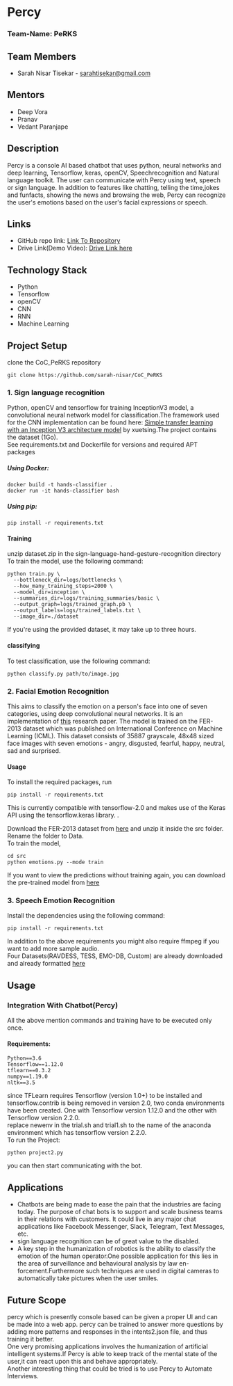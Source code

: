# Percy
### Team-Name: PeRKS
## Team Members
* Sarah Nisar Tisekar - sarahtisekar@gmail.com
## Mentors
* Deep Vora
* Pranav
* Vedant Paranjape
## Description
Percy is a console AI based chatbot that uses python, neural networks and deep learning, Tensorflow, keras, openCV, Speechrecognition and Natural language toolkit. The user can communicate with Percy using text, speech or sign language. In addition to features like chatting, telling the time,jokes and funfacts, showing the news and browsing the web, Percy can recognize the user's emotions based on the user's facial expressions or speech.  
## Links
* GitHub repo link: [Link To Repository](https://github.com/sarah-nisar/CoC_PeRKS)
* Drive Link(Demo Video): [Drive Link here](https://drive.google.com/drive/folders/1ujusYhxw2JFwtsWNJUT8NktI85R5NCCk?usp=sharing)
 
## Technology Stack
* Python
* Tensorflow  
* openCV  
* CNN
* RNN  
* Machine Learning  
## Project Setup  
clone the CoC_PeRKS repository  

    git clone https://github.com/sarah-nisar/CoC_PeRKS  
  
### 1. Sign language recognition  
Python, openCV and tensorflow for training InceptionV3 model, a convolutional neural network model for classification.The framework used for the CNN implementation can be found here: [Simple transfer learning with an Inception V3 architecture model](https://github.com/xuetsing/image-classification-tensorflow) by xuetsing.The project contains the dataset (1Go).  
See requirements.txt and Dockerfile for versions and required APT packages
##### Using Docker:  
    docker build -t hands-classifier .  
    docker run -it hands-classifier bash  
##### Using pip:  
    pip install -r requirements.txt
#### Training  
unzip dataset.zip in the sign-language-hand-gesture-recognition directory
To train the model, use the following command:  
    
    python train.py \
      --bottleneck_dir=logs/bottlenecks \
      --how_many_training_steps=2000 \
      --model_dir=inception \
      --summaries_dir=logs/training_summaries/basic \
      --output_graph=logs/trained_graph.pb \
      --output_labels=logs/trained_labels.txt \
      --image_dir=./dataset  
        
 If you're using the provided dataset, it may take up to three hours.  
 #### classifying  
 To test classification, use the following command:  
 
    python classify.py path/to/image.jpg  
      
### 2. Facial Emotion Recognition  
This aims to classify the emotion on a person's face into one of seven categories, using deep convolutional neural networks. It is an implementation of [this](https://github.com/sarah-nisar/CoC_PeRKS/blob/master/ResearchPaper.pdf) research paper. The model is trained on the FER-2013 dataset which was published on International Conference on Machine Learning (ICML). This dataset consists of 35887 grayscale, 48x48 sized face images with seven emotions - angry, disgusted, fearful, happy, neutral, sad and surprised.  
#### Usage  
To install the required packages, run 

    pip install -r requirements.txt  
    
This is currently compatible with tensorflow-2.0 and makes use of the Keras API using the tensorflow.keras library.  .
        
Download the FER-2013 dataset from [here](https://github.com/sarah-nisar/CoC_PeRKS/blob/master/data-emotion-detection.zip) and unzip it inside the src folder. Rename the folder to Data.  
To train the model,  
   
    cd src
    python emotions.py --mode train  
      
If you want to view the predictions without training again, you can download the pre-trained model from [here](https://github.com/sarah-nisar/CoC_PeRKS/blob/master/Facial-Emotion-detection/src/model.h5)  
### 3. Speech Emotion Recognition
Install the dependencies using the following command:  
    
    pip install -r requirements.txt  
     
In addition to the above requirements you might also require ffmpeg if you want to add more sample audio.  
Four Datasets(RAVDESS, TESS, EMO-DB, Custom) are already downloaded and already formatted [here](https://github.com/sarah-nisar/CoC_PeRKS/blob/master/data-speech-emotion.zip) 
## Usage
### Integration With Chatbot(Percy)  
All the above mention commands and training have to be executed only once.  
#### Requirements:  
    Python==3.6  
    Tensorflow==1.12.0  
    tflearn==0.3.2  
    numpy==1.19.0  
    nltk==3.5  
      
since TFLearn requires Tensorflow (version 1.0+) to be installed and  tensorflow.contrib is being removed in version 2.0, two conda environments have been created. One with Tensorflow version 1.12.0 and the other with Tensorflow version 2.2.0.  
replace newenv in the trial.sh and trial1.sh to the name of the anaconda environment which has tensorflow version 2.2.0.  
To run the Project:  
  
    python project2.py  
      
you can then start communicating with the bot.  
## Applications  
* Chatbots are being made to ease the pain that the industries are facing today. The purpose of chat bots is to support and scale business teams in their relations with customers. It could live in any major chat applications like Facebook Messenger, Slack, Telegram, Text Messages, etc.
* sign language recognition can be of great value to the disabled.
* A key step in the humanization of robotics is the ability to classify the emotion of the human operator.One possible application for this lies in the area
of surveillance and behavioural analysis by law en-forcement.Furthermore such techniques are used in digital cameras to automatically take pictures when the user smiles.  
## Future Scope  
percy which is presently console based can be given a proper UI and can be made into a web app.
percy can be trained to answer more questions by adding more patterns and responses in the intents2.json file, and thus training it better.  
One very promising applications involves the humanization of artificial intelligent systems.If Percy is able to keep track of the mental state of the user,it can react upon this and behave appropriately.   
Another interesting thing that could be tried is to use Percy to Automate Interviews.




